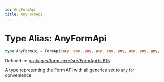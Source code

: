 ```yaml
---
id: AnyFormApi
title: AnyFormApi
---
```


<!-- DO NOT EDIT: this page is autogenerated from the type comments -->

# Type Alias: AnyFormApi

```ts
type AnyFormApi = FormApi<any, any, any, any, any, any, any, any, any, any>;
```

Defined in: [packages/form-core/src/FormApi.ts:615](https://github.com/TanStack/form/blob/main/packages/form-core/src/FormApi.ts#L615)

A type representing the Form API with all generics set to `any` for convenience.
